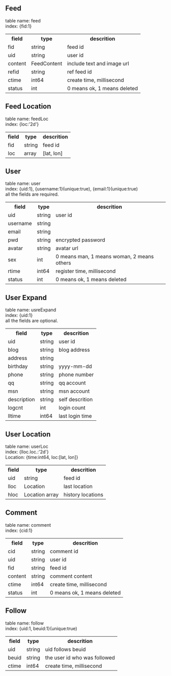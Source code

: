 ## Feed  
table name: feed  
index: {fid:1} 

<table>
  <tr>
  	<th>field</th>
  	<th>type</th>
  	<th>descrition</th>
  </tr>
  <tr>
    <td>fid</td>
    <td>string</td>
    <td>feed id</td>
  </tr>
  <tr>
    <td>uid</td>
    <td>string</td>
    <td>user id</td>
  </tr>
  <tr>
    <td>content</td>
    <td>FeedContent</td>
    <td>include text and image url</td>
  </tr>
  <tr>
    <td>refid</td>
    <td>string</td>
    <td>ref feed id</td>
  </tr>
  <tr>
    <td>ctime</td>
    <td>int64</td>
    <td>create time, millisecond</td>
  </tr>
  <tr>
    <td>status</td>
    <td>int</td>
    <td>0 means ok, 1 means deleted</td>
  </tr>
</table>


## Feed Location  
table name: feedLoc  
index: {loc:'2d'}  

<table>
  <tr>
  	<th>field</th>
  	<th>type</th>
  	<th>descrition</th>
  </tr>
  <tr>
    <td>fid</td>
    <td>string</td>
    <td>feed id</td>
  </tr>
  <tr>
    <td>loc</td>
    <td>array</td>
    <td>[lat, lon]</td>
  </tr>
</table>


## User  
table name: user  
index: {uid:1}, {username:1}(unique:true), {email:1}(unique:true)  
all the fields are required.  

<table>
  <tr>
  	<th>field</th>
  	<th>type</th>
  	<th>descrition</th>
  </tr>
  <tr>
    <td>uid</td>
    <td>string</td>
    <td>user id</td>
  </tr>
  <tr>
    <td>username</td>
    <td>string</td>
    <td></td>
  </tr>
  <tr>
    <td>email</td>
    <td>string</td>
    <td></td>
  </tr>
  <tr>
    <td>pwd</td>
    <td>string</td>
    <td>encrypted password</td>
  </tr>
  <tr>
    <td>avatar</td>
    <td>string</td>
    <td>avatar url</td>
  </tr>
  <tr>
    <td>sex</td>
    <td>int</td>
    <td>0 means man, 1 means woman, 2 means others</td>
  </tr>
  <tr>
    <td>rtime</td>
    <td>int64</td>
    <td>register time, millisecond</td>
  </tr>
  <tr>
    <td>status</td>
    <td>int</td>
    <td>0 means ok, 1 means deleted</td>
  </tr>
</table>


## User Expand  
table name: usreExpand  
index: {uid:1}  
all the fields are optional.  

<table>
  <tr>
  	<th>field</th>
  	<th>type</th>
  	<th>descrition</th>
  </tr>
  <tr>
    <td>uid</td>
    <td>string</td>
    <td>user id</td>
  </tr>
  <tr>
    <td>blog</td>
    <td>string</td>
    <td>blog address</td>
  </tr>
  <tr>
    <td>address</td>
    <td>string</td>
    <td></td>
  </tr>
  <tr>
    <td>birthday</td>
    <td>string</td>
    <td>yyyy-mm-dd</td>
  </tr>
  <tr>
    <td>phone</td>
    <td>string</td>
    <td>phone number</td>
  </tr>
  <tr>
    <td>qq</td>
    <td>string</td>
    <td>qq account</td>
  </tr>
  <tr>
    <td>msn</td>
    <td>string</td>
    <td>msn account</td>
  </tr>
  <tr>
    <td>description</td>
    <td>string</td>
    <td>self descrition</td>
  </tr>
  <tr>
    <td>logcnt</td>
    <td>int</td>
    <td>login count</td>
  </tr>
  <tr>
    <td>lltime</td>
    <td>int64</td>
    <td>last login time</td>
  </tr>
</table>


## User Location  
table name: userLoc  
index: {lloc.loc.:'2d'}  
Location: {time:int64, loc:[lat, lon]}  

<table>
  <tr>
  	<th>field</th>
  	<th>type</th>
  	<th>descrition</th>
  </tr>
  <tr>
    <td>uid</td>
    <td>string</td>
    <td>feed id</td>
  </tr>
  <tr>
    <td>lloc</td>
    <td>Location</td>
    <td>last location</td>
  </tr>
  <tr>
    <td>hloc</td>
    <td>Location array</td>
    <td>history locations</td>
  </tr>
</table>


## Comment  
table name: comment  
index: {cid:1}  

<table>
  <tr>
  	<th>field</th>
  	<th>type</th>
  	<th>descrition</th>
  </tr>
  <tr>
    <td>cid</td>
    <td>string</td>
    <td>comment id</td>
  </tr>
  <tr>
    <td>uid</td>
    <td>string</td>
    <td>user id</td>
  </tr>
  <tr>
    <td>fid</td>
    <td>string</td>
    <td>feed id</td>
  </tr>
  <tr>
    <td>content</td>
    <td>string</td>
    <td>comment content</td>
  </tr>
  <tr>
    <td>ctime</td>
    <td>int64</td>
    <td>create time, millisecond</td>
  </tr>
  <tr>
    <td>status</td>
    <td>int</td>
    <td>0 means ok, 1 means deleted</td>
  </tr>
</table>


## Follow  
table name: follow  
index: {uid:1, beuid:1}(unique:true)  

<table>
  <tr>
  	<th>field</th>
  	<th>type</th>
  	<th>descrition</th>
  </tr>
  <tr>
    <td>uid</td>
    <td>string</td>
    <td>uid follows beuid</td>
  </tr>
  <tr>
    <td>beuid</td>
    <td>string</td>
    <td>the user id who was followed</td>
  </tr>
  <tr>
    <td>ctime</td>
    <td>int64</td>
    <td>create time, millisecond</td>
  </tr>
</table>